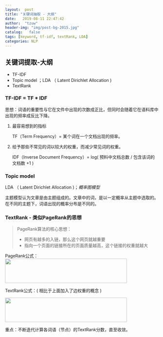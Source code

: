 ```yaml
---
layout:  post
title: "关键词抽取 - 大纲" 
date:   2019-08-11 22:47:42                    
author:  "tzuw"
header-img: "img/post-bg-2015.jpg"
catalog:   false
tags: [keyword, tf-idf, textRank, LDA]
categories: NLP
---
```

## 关键词提取-大纲

- TF-IDF
- Topic model ；LDA （ Latent Dirichlet Allocation )
- TextRank

### TF-IDF = TF * IDF

思想：词语的重要性与它在文件中出现的次数成正比，但同时会随着它在语料库中出现的频率成反比下降。

1. 最容易想到的指标

   TF（Term Frequency）= 某个词在一个文档出现的频率。

2. 给予那些不常见的词以较大的权重，而减少常见词的权重。

   IDF（Inverse Document Frequency）= log( 预料中文档总数 / 包含该词的文档数 +1 )

### Topic model 

 LDA （ Latent Dirichlet Allocation )；*概率图模型*

主题模型认为文章是由主题组成的。文章中的词，是以一定概率从主题中选取的。在不同的主题下，词语出现的概率分布是不同的。

### TextRank - 类似PageRank的思想

> PageRank算法的核心思想：
>
> - 网页有越多的入链，那么这个网页就越重要
> - 指向一个页面的链接所在的页面质量越高，这个链接的权重就越大

PageRank公式：<img src="../pics/pangRank.png" height="80px" width="400px"> 

TextRank公式：( 相比于上面加入了边权重的概念 )

<img src="../pics/textRank.png" height="80px" width="400px">

重点：不断迭代计算各词语（节点）的TextRank分数，直至收敛。

